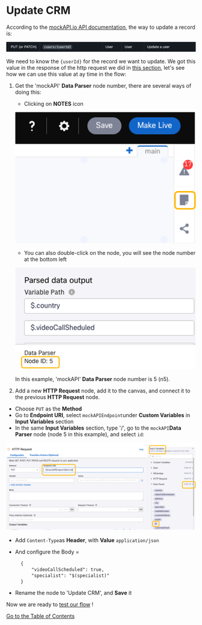 # Update CRM

According to the [mockAPI.io API documentation](https://github.com/mockapi-io/docs/wiki/Quick-start-guide), the way to update a record is:

![mockAPI Update Record](images/mockio_update_record.png)

We need to know the `{userId}` for the record we want to update. We got this value in the response of the http request we did in [this section](08-connectflow-03.md#get-customer-data), let's see how we can use this value at ay time in the flow:

1. Get the 'mockAPI' **Data Parser** node number, there are several ways of doing this:

    - Clicking on **NOTES** icon
    
    ![Notes Icon](images/notes-icon.png)

    - You can also double-click on the node, you will see the node number at the bottom left
    
    ![Node Number](images/node-number.png)

    In this example, 'mockAPI' **Data Parser** node number is 5 (n5).

2. Add a new **HTTP Request** node, add it to the canvas, and connect it to the previous **HTTP Request** node.

- Choose `PUT` as the **Method**
- Go to **Endpoint URl**, select `mockAPIEndpoint`under **Custom Variables** in **Input Variables** section
- In the same **Input Variables** section, type '/', go to the `mockAPI`**Data Parser** node (node 5 in this example), and select `id`:

![DB record Id](images/customerId.png)

- Add `Content-Type`as **Header**, with **Value** `application/json`
- And configure the Body =

        {
            "videoCallScheduled": true,
            "specialist": "$(specialist)"
        }

- Rename the node to 'Update CRM', and **Save** it

Now we are ready to [test our flow](./12-testingflow.md) !

[Go to the Table of Contents](README.md#table-of-contents)






